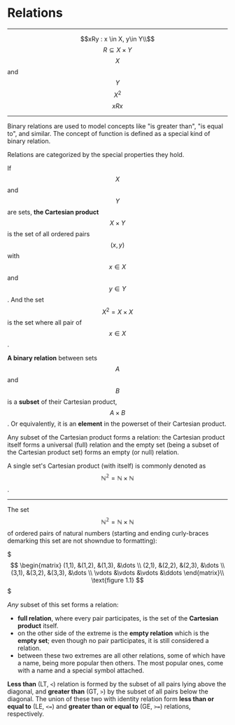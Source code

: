 # Relations




---

$$xRy : x \in X, y\in Y\\$$
$$R \subseteq X \times Y$$
$$X$$ and $$Y$$
$$X^2$$
$$xRx$$

---

Binary relations are used to model concepts like "is greater than", "is equal to", and similar. The concept of function is defined as a special kind of binary relation.

Relations are categorized by the special properties they hold.

If $$X$$ and $$Y$$ are sets, **the Cartesian product** $$X \times Y$$ is the set of all ordered pairs $$(x,y)$$ with $$x\in X$$ and $$y \in Y$$. And the set $$X^2 =X\times X$$ is the set where all pair of $$x\in X$$.

**A binary relation** between sets $$A$$ and $$B$$ is a **subset** of their Cartesian product, $$A \times B$$. Or equivalently, it is an **element** in the powerset of their Cartesian product.

Any subset of the Cartesian product forms a relation: the Cartesian product itself forms a universal (full) relation and the empty set (being a subset of the Cartesian product set) forms an empty (or null) relation.

A single set's Cartesian product (with itself) is commonly denoted as $$\mathbb{N^2} = \mathbb{N} \times \mathbb{N}$$.

---

The set $$\mathbb{N^2} = \mathbb{N} \times \mathbb{N}$$ of ordered pairs of natural numbers (starting and ending curly-braces demarking this set are not showndue to formatting):

$$$
\begin{matrix}
  (1,1), &(1,2),  &(1,3), &\dots \\
  (2,1), &(2,2),  &(2,3), &\dots \\
  (3,1), &(3,2),  &(3,3), &\dots \\
  \vdots &\vdots  &\vdots &\ddots
\end{matrix}\\
\text{figure 1.1}
$$$


*Any* subset of this set forms a relation:
- __full relation__, where every pair participates, is the set of the __Cartesian product__ itself.
- on the other side of the extreme is the __empty relation__ which is the __empty set__; even though no pair participates, it is still considered a relation.
- between these two extremes are all other relations, some of which have a name, being more popular then others. The most popular ones, come with a name and a special symbol attached.

__Less than__ (LT, `<`) relation is formed by the subset of all pairs lying above the diagonal, and __greater than__ (GT, `>`) by the subset of all pairs below the diagonal. The union of these two with identity relation form __less than or equal to__ (LE, `<=`) and __greater than or equal to__ (GE, `>=`) relations, respectively.
